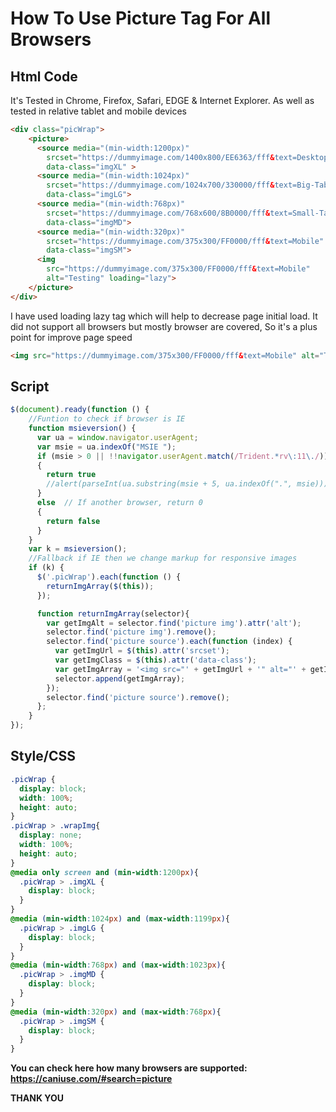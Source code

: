 # How To Use Picture Tag For All Browsers

## Html Code

It's Tested in Chrome, Firefox, Safari, EDGE & Internet Explorer. As well as tested in relative tablet and mobile devices

```html
<div class="picWrap">
    <picture>
      <source media="(min-width:1200px)"
        srcset="https://dummyimage.com/1400x800/EE6363/fff&text=Desktop"
        data-class="imgXL" >
      <source media="(min-width:1024px)"
        srcset="https://dummyimage.com/1024x700/330000/fff&text=Big-Tablet"
        data-class="imgLG">
      <source media="(min-width:768px)"
        srcset="https://dummyimage.com/768x600/8B0000/fff&text=Small-Tablet"
        data-class="imgMD">
      <source media="(min-width:320px)"
        srcset="https://dummyimage.com/375x300/FF0000/fff&text=Mobile"
        data-class="imgSM">
      <img
        src="https://dummyimage.com/375x300/FF0000/fff&text=Mobile"
        alt="Testing" loading="lazy">
    </picture>
</div>
```
I have used loading lazy tag which will help to decrease page initial load. It did not support all browsers but mostly browser are covered, So it's a plus point for improve page speed
```html
<img src="https://dummyimage.com/375x300/FF0000/fff&text=Mobile" alt="Testing" loading="lazy">
```

## Script

```javascript
$(document).ready(function () {
    //Funtion to check if browser is IE
    function msieversion() {
      var ua = window.navigator.userAgent;
      var msie = ua.indexOf("MSIE ");
      if (msie > 0 || !!navigator.userAgent.match(/Trident.*rv\:11\./))  // If Internet Explorer, return version number
      {
        return true
        //alert(parseInt(ua.substring(msie + 5, ua.indexOf(".", msie))));
      }
      else  // If another browser, return 0
      {
        return false
      }
    }
    var k = msieversion();
    //Fallback if IE then we change markup for responsive images
    if (k) {
      $('.picWrap').each(function () {
        returnImgArray($(this));
      });

      function returnImgArray(selector){
        var getImgAlt = selector.find('picture img').attr('alt');
        selector.find('picture img').remove();
        selector.find('picture source').each(function (index) {
          var getImgUrl = $(this).attr('srcset');
          var getImgClass = $(this).attr('data-class');
          var getImgArray = '<img src="' + getImgUrl + '" alt="' + getImgAlt + '" class="wrapImg ' + getImgClass + '">';
          selector.append(getImgArray);
        });
        selector.find('picture source').remove();
      };
    }
});
```



## Style/CSS

```css
.picWrap {
  display: block;
  width: 100%;
  height: auto;
}
.picWrap > .wrapImg{
  display: none;
  width: 100%;
  height: auto;
}
@media only screen and (min-width:1200px){
  .picWrap > .imgXL { 
    display: block; 
  } 
}
@media (min-width:1024px) and (max-width:1199px){
  .picWrap > .imgLG { 
    display: block; 
  } 
}
@media (min-width:768px) and (max-width:1023px){
  .picWrap > .imgMD { 
    display: block; 
  } 
}
@media (min-width:320px) and (max-width:768px){
  .picWrap > .imgSM { 
    display: block; 
  } 
}
```

**You can check here how many browsers are supported: https://caniuse.com/#search=picture**

**THANK YOU**

